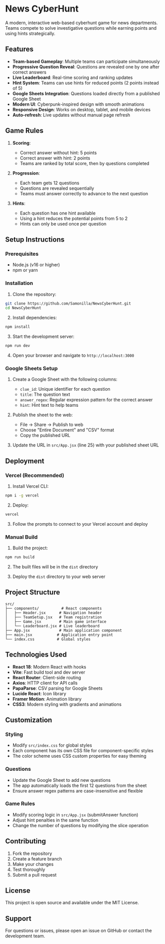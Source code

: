 # News CyberHunt

A modern, interactive web-based cyberhunt game for news departments. Teams compete to solve investigative questions while earning points and using hints strategically.

## Features

- **Team-based Gameplay**: Multiple teams can participate simultaneously
- **Progressive Question Reveal**: Questions are revealed one by one after correct answers
- **Live Leaderboard**: Real-time scoring and ranking updates
- **Hint System**: Teams can use hints for reduced points (2 points instead of 5)
- **Google Sheets Integration**: Questions loaded directly from a published Google Sheet
- **Modern UI**: Cyberpunk-inspired design with smooth animations
- **Responsive Design**: Works on desktop, tablet, and mobile devices
- **Auto-refresh**: Live updates without manual page refresh

## Game Rules

1. **Scoring**:
   - Correct answer without hint: 5 points
   - Correct answer with hint: 2 points
   - Teams are ranked by total score, then by questions completed

2. **Progression**:
   - Each team gets 12 questions
   - Questions are revealed sequentially
   - Teams must answer correctly to advance to the next question

3. **Hints**:
   - Each question has one hint available
   - Using a hint reduces the potential points from 5 to 2
   - Hints can only be used once per question

## Setup Instructions

### Prerequisites

- Node.js (v16 or higher)
- npm or yarn

### Installation

1. Clone the repository:
```bash
git clone https://github.com/Samonilla/NewsCyberHunt.git
cd NewsCyberHunt
```

2. Install dependencies:
```bash
npm install
```

3. Start the development server:
```bash
npm run dev
```

4. Open your browser and navigate to `http://localhost:3000`

### Google Sheets Setup

1. Create a Google Sheet with the following columns:
   - `clue_id`: Unique identifier for each question
   - `title`: The question text
   - `answer_regex`: Regular expression pattern for the correct answer
   - `hint`: Hint text to help teams

2. Publish the sheet to the web:
   - File → Share → Publish to web
   - Choose "Entire Document" and "CSV" format
   - Copy the published URL

3. Update the URL in `src/App.jsx` (line 25) with your published sheet URL

## Deployment

### Vercel (Recommended)

1. Install Vercel CLI:
```bash
npm i -g vercel
```

2. Deploy:
```bash
vercel
```

3. Follow the prompts to connect to your Vercel account and deploy

### Manual Build

1. Build the project:
```bash
npm run build
```

2. The built files will be in the `dist` directory

3. Deploy the `dist` directory to your web server

## Project Structure

```
src/
├── components/          # React components
│   ├── Header.jsx      # Navigation header
│   ├── TeamSetup.jsx   # Team registration
│   ├── Game.jsx        # Main game interface
│   └── Leaderboard.jsx # Live leaderboard
├── App.jsx             # Main application component
├── main.jsx           # Application entry point
└── index.css          # Global styles
```

## Technologies Used

- **React 18**: Modern React with hooks
- **Vite**: Fast build tool and dev server
- **React Router**: Client-side routing
- **Axios**: HTTP client for API calls
- **PapaParse**: CSV parsing for Google Sheets
- **Lucide React**: Icon library
- **Framer Motion**: Animation library
- **CSS3**: Modern styling with gradients and animations

## Customization

### Styling
- Modify `src/index.css` for global styles
- Each component has its own CSS file for component-specific styles
- The color scheme uses CSS custom properties for easy theming

### Questions
- Update the Google Sheet to add new questions
- The app automatically loads the first 12 questions from the sheet
- Ensure answer regex patterns are case-insensitive and flexible

### Game Rules
- Modify scoring logic in `src/App.jsx` (submitAnswer function)
- Adjust hint penalties in the same function
- Change the number of questions by modifying the slice operation

## Contributing

1. Fork the repository
2. Create a feature branch
3. Make your changes
4. Test thoroughly
5. Submit a pull request

## License

This project is open source and available under the MIT License.

## Support

For questions or issues, please open an issue on GitHub or contact the development team. 